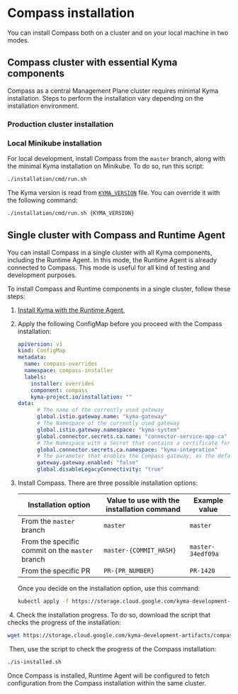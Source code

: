# Compass installation

You can install Compass both on a cluster and on your local machine in two modes.

## Compass cluster with essential Kyma components

Compass as a central Management Plane cluster requires minimal Kyma installation. Steps to perform the installation vary depending on the installation environment.

### Production cluster installation

<!-- Compass as a central Management Plane cluster requires minimal Kyma installation. To install Compass along with essential Kyma components, run the following script:

```bash
./installation/cmd/run.sh
```

The script installs required Kyma components in version specified in the  [`KYMA_VERSION`](./../../installation/resources/KYMA_VERSION) file. To read more how to use specific Kyma version, read the [`README.md`](./../../installation/README.md) in the `installation` directory.

On top of the Kyma installation, the script installs Compass from the repository. -->

### Local Minikube installation

For local development, install Compass from the `master` branch, along with the minimal Kyma installation on Minikube. To do so, run this script:

```bash
./installation/cmd/run.sh
```

The Kyma version is read from [`KYMA_VERSION`](../../installation/resources/KYMA_VERSION) file. You can override it with the following command:

```bash
./installation/cmd/run.sh {KYMA_VERSION}
```

## Single cluster with Compass and Runtime Agent 

You can install Compass in a single cluster with all Kyma components, including the Runtime Agent. In this mode, the Runtime Agent is already connected to Compass. This mode is useful for all kind of testing and development purposes.

To install Compass and Runtime components in a single cluster, follow these steps:

1. [Install Kyma with the Runtime Agent.](https://kyma-project.io/docs/master/components/runtime-agent#installation-installation)
2. Apply the following ConfigMap before you proceed with the Compass installation:

    ```yaml
    apiVersion: v1
    kind: ConfigMap
    metadata:
      name: compass-overrides
      namespace: compass-installer
      labels:
        installer: overrides
        component: compass
        kyma-project.io/installation: ""
    data:
          # The name of the currently used gateway
          global.istio.gateway.name: "kyma-gateway"
          # The Namespace of the currently used gateway
          global.istio.gateway.namespace: "kyma-system"
          global.connector.secrets.ca.name: "connector-service-app-ca"
          # The Namespace with a Secret that contains a certificate for the Connector Service
          global.connector.secrets.ca.namespace: "kyma-integration"
          # The parameter that enables the Compass gateway, as the default Kyma gateway is disabled in this installation mode
          gateway.gateway.enabled: "false"
          global.disableLegacyConnectivity: "true"
    ```

3. Install Compass. ​There are three possible installation options:

    | Installation option     	| Value to use with the installation command   	| Example value          	|
    |-------------------------	|-------------------	|-------------------------	|
    | From the `master` branch 	| `master`          	| `master`                	|
    | From the specific commit on the `master` branch 	| `master-{COMMIT_HASH}` 	| `master-34edf09a` 	|
    | From the specific PR       	| `PR-{PR_NUMBER}`         	| `PR-1420`     	|

    Once you decide on the installation option, use this command:
    ```bash
    kubectl apply -f https://storage.cloud.google.com/kyma-development-artifacts/compass/{INSTALLATION_OPTION}/compass-installer.yaml
    ```
​
4. Check the installation progress. To do so, download the script that checks the progress of the installation:
```bash
wget https://storage.cloud.google.com/kyma-development-artifacts/compass/{INSTALLATION_OPTION}/is-installed.sh && chmod +x ./is-installed.sh
```
​
Then, use the script to check the progress of the Compass installation:
```bash
./is-installed.sh
```

Once Compass is installed, Runtime Agent will be configured to fetch configuration from the Compass installation within the same cluster.
